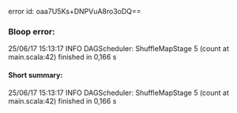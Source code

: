 error id: oaa7U5Ks+DNPVuA8ro3oDQ==
### Bloop error:

25/06/17 15:13:17 INFO DAGScheduler: ShuffleMapStage 5 (count at main.scala:42) finished in 0,166 s
#### Short summary: 

25/06/17 15:13:17 INFO DAGScheduler: ShuffleMapStage 5 (count at main.scala:42) finished in 0,166 s